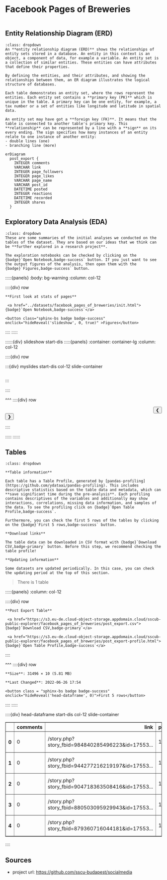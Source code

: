 # Facebook Pages of Breweries

```{include} ../datasets/facebook_pages_of_breweries/description.md
```

## Entity Relationship Diagram (ERD)

```{admonition} What is an Entity Relationship Diagram (ERD)?
:class: dropdown
An **entity relationship diagram (ERD)** shows the relationships of entity sets stored in a database. An entity in this context is an object, a component of data, for example a variable. An entity set is a collection of similar entities. These entities can have attributes that define their properties.

By defining the entities, and their attributes, and showing the relationships between them, an ER diagram illustrates the logical structure of databases. 

Each table demonstrates an entity set, where the rows represent the entities. Each entity set contains a **primary key (PK)** which is unique in the table. A primary key can be one entity, for example, a tax number or a set of entities like longitude and latitude in spatial data.

An entity set may have got a **foreign key (FK)**. It means that the table is connected to another table's primary key. This **relationship** can be represented by a line with a **sign** on its every ending. The sign specifies how many instances of an entity relate to one instance of another entity:
- double lines (one)
- branching line (more)
```


```{mermaid}
erDiagram
  post_export {    
    INTEGER comments      
    VARCHAR link      
    INTEGER page_followers      
    INTEGER page_likes      
    VARCHAR page_name      
    VARCHAR post_id      
    DATETIME posted      
    INTEGER reactions      
    DATETIME recorded      
    INTEGER shares  
  }
```


## Exploratory Data Analysis (EDA)

```{admonition} What does exploratory data analysis contain?
:class: dropdown
These are some summaries of the initial analyses we conducted on the tables of the dataset. They are based on our ideas that we think can be **further explored in a research project**.

The exploration notebooks can be checked by clicking on the {badge}`Open Notebook,badge-success` button. If you just want to see the output figures of the analysis, then open them with the {badge}`Figures,badge-success` button.
```




:::::{panels} 
    :body: bg-warning
    :column: col-12

::::{div} row

```{div} col-4
**First look at stats of pages**
```

```{div} col-5
 <a href="../datasets/facebook_pages_of_breweries/init.html">{badge}`Open Notebook,badge-success`</a>
```


    
    



```{div} col-3
<button class="sphinx-bs badge badge-success" onclick="hideReveal('slideshow', 0, true)" >Figures</button>

```
::::
:::::

::::::{div} slideshow start-dis
:::::{panels}
:container: container-lg
:column: col-12

::::{div} row 




:::{div} myslides start-dis col-12 slide-container
```{include} ../datasets/facebook_pages_of_breweries/init/assets/out-3.html
```
:::


::::

^^^
::::{div} row

<div class = "col-6 docutils" align = "right">
<button  onclick="slideImage(0, -1)">&#10094;</button>
</div>

<div class = "col-6 docutils" align = "left">
<button  onclick="slideImage(0, 1)">&#10095;</button>
</div>

::::

:::::
::::::


## Tables

```{admonition} How should I use this?
:class: dropdown

**Table information**

Each table has a Table Profile, generated by [pandas-profiling](https://github.com/ydataai/pandas-profiling). This includes descriptive statistics based on the table data and metadata, which can **save significant time during the pre-analysis**. Each profiling contains descriptives of the variables and additionally may show interactions, correlations, missing data information, and samples of the data. To see the profiling click on {badge}`Open Table Profile,badge-success`.

Furthermore, you can check the first 5 rows of the tables by clicking on the {badge}`First 5 rows,badge-success` button.

**Download links**

The table data can be downloaded in CSV format with {badge}`Download CSV,badge-primary` button. Before this step, we recommend checking the table profile!

**Updating information**

Some datasets are updated periodically. In this case, you can check the updating period at the top of this section.
```

> There is 1 table




:::::{panels} :column: col-12

::::{div} row

```{div} col-4
**Post Export Table**
```

```{div} col-5
 <a href="https://s3.eu-de.cloud-object-storage.appdomain.cloud/sscub-public-explorer/facebook_pages_of_breweries/post_export.csv">{badge}`Download CSV,badge-primary`</a>
```

```{div} col-3
 <a href="https://s3.eu-de.cloud-object-storage.appdomain.cloud/sscub-public-explorer/facebook_pages_of_breweries/post_export-profile.html">{badge}`Open Table Profile,badge-success`</a>
```

::::

^^^
::::{div} row

```{div} col-4
**Size**: 31496 × 10 (5.81 MB)
```

```{div} col-5
**Last Changed**: 2022-06-26 17:54
```

```{div} col-3
<button class = "sphinx-bs badge badge-success" onclick="hideReveal('head-dataframe', 0)">First 5 rows</button>
```
::::
:::::

::::{div} head-dataframe start-dis col-12 slide-container
<div>
<style scoped>
    .dataframe tbody tr th:only-of-type {
        vertical-align: middle;
    }

    .dataframe tbody tr th {
        vertical-align: top;
    }

    .dataframe thead th {
        text-align: right;
    }
</style>
<table border="1" class="dataframe">
  <thead>
    <tr style="text-align: right;">
      <th></th>
      <th>comments</th>
      <th>link</th>
      <th>page_followers</th>
      <th>page_likes</th>
      <th>page_name</th>
      <th>post_id</th>
      <th>posted</th>
      <th>reactions</th>
      <th>recorded</th>
      <th>shares</th>
    </tr>
  </thead>
  <tbody>
    <tr>
      <th>0</th>
      <td>0</td>
      <td>/story.php?story_fbid=984840285496223&amp;id=17553...</td>
      <td>1655</td>
      <td>1590</td>
      <td>972 Brewpub</td>
      <td>984840285496223</td>
      <td>2022-04-15 16:22:00</td>
      <td>9</td>
      <td>2022-06-23</td>
      <td>1</td>
    </tr>
    <tr>
      <th>1</th>
      <td>0</td>
      <td>/story.php?story_fbid=944277216219197&amp;id=17553...</td>
      <td>1655</td>
      <td>1590</td>
      <td>972 Brewpub</td>
      <td>944277216219197</td>
      <td>2022-02-04 17:57:00</td>
      <td>7</td>
      <td>2022-06-23</td>
      <td>0</td>
    </tr>
    <tr>
      <th>2</th>
      <td>0</td>
      <td>/story.php?story_fbid=904718363508416&amp;id=17553...</td>
      <td>1655</td>
      <td>1590</td>
      <td>972 Brewpub</td>
      <td>904718363508416</td>
      <td>2021-11-25 16:39:00</td>
      <td>3</td>
      <td>2022-06-23</td>
      <td>0</td>
    </tr>
    <tr>
      <th>3</th>
      <td>0</td>
      <td>/story.php?story_fbid=880503095929943&amp;id=17553...</td>
      <td>1655</td>
      <td>1590</td>
      <td>972 Brewpub</td>
      <td>880503095929943</td>
      <td>2021-10-14 15:56:00</td>
      <td>1</td>
      <td>2022-06-23</td>
      <td>0</td>
    </tr>
    <tr>
      <th>4</th>
      <td>0</td>
      <td>/story.php?story_fbid=879360716044181&amp;id=17553...</td>
      <td>1655</td>
      <td>1590</td>
      <td>972 Brewpub</td>
      <td>879360716044181</td>
      <td>2021-10-12 19:15:00</td>
      <td>3</td>
      <td>2022-06-23</td>
      <td>1</td>
    </tr>
  </tbody>
</table>
</div>
::::


## Sources

- project url: https://github.com/sscu-budapest/socialmedia

